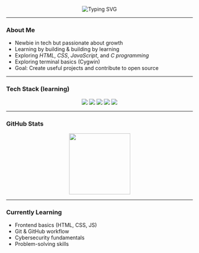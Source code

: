 <p align="center">
  <img src="https://readme-typing-svg.herokuapp.com?size=24&color=A020F0&center=true&vCenter=true&width=500&lines=Web+Dev+and+CyberSec+Enthusiast" alt="Typing SVG">

---

### About Me
-  Newbie in tech but passionate about growth  
-  Learning by building & building by learning  
-  Exploring *HTML*, *CSS*, *JavaScript*, and *C programming*  
-  Exploring terminal basics (Cygwin)  
-  Goal: Create useful projects and contribute to open source  

---

### Tech Stack (learning)
<p align="center">
  <img src="https://img.shields.io/badge/HTML5-E34F26?logo=html5&logoColor=white">
  <img src="https://img.shields.io/badge/CSS3-1572B6?logo=css3&logoColor=white">
  <img src="https://img.shields.io/badge/JavaScript-F7DF1E?logo=javascript&logoColor=black">
  <img src="https://img.shields.io/badge/C-A8B9CC?logo=c&logoColor=black">
  <img src="https://img.shields.io/badge/Cygwin-000000?logo=gnu-bash&logoColor=white">
</p>

---

###  GitHub Stats
<p align="center">
  <img src="https://github-readme-streak-stats.herokuapp.com/?user=onePCode&theme=radical" height="165">
</p>

---

### Currently Learning
- Frontend basics (HTML, CSS, JS)
- Git & GitHub workflow
- Cybersecurity fundamentals
- Problem-solving skills

